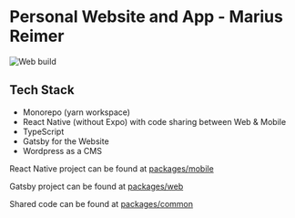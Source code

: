 # Personal Website and App - Marius Reimer

![Web build](https://github.com/reime005/mariusreimer.com/workflows/Web/badge.svg)

## Tech Stack

* Monorepo (yarn workspace)
* React Native (without Expo) with code sharing between Web & Mobile
* TypeScript
* Gatsby for the Website
* Wordpress as a CMS

React Native project can be found at [packages/mobile](packages/mobile)

Gatsby project can be found at [packages/web](packages/mobile)

Shared code can be found at [packages/common](packages/mobile)
